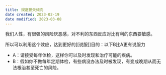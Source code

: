 ```yaml
---
title: 规避损失倾向
date created: 2023-02-19
date modified: 2023-03-08
---
```


我们人性，有很强的风险厌恶感，对不利的东西反应对比有利的东西要敏感。

所以可以利用这个效应，达到更好的[[说服]]目的：以下B比A更有说服力

- A：请接受每年体检，这样你可以及时发现和治疗可能的疾病。
- B：假如你不做每年定期体检，有些病没办法及时被发现，有变成晚期从而无法根治甚至死亡的风险。

